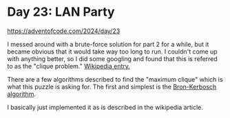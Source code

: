 # Day 23: LAN Party

<https://adventofcode.com/2024/day/23>

I messed around with a brute-force solution for part 2 for a while, but it
became obvious that it would take way too long to run. I couldn't come up
with anything better, so I did some googling and found that this is referred
to as the "clique problem." [Wikipedia
entry.](https://en.wikipedia.org/wiki/Clique_problem)

There are a few algorithms described to find the "maximum clique" which is
what this puzzle is asking for. The first and simplest is the [Bron-Kerbosch
algorithm](https://en.wikipedia.org/wiki/Bron%E2%80%93Kerbosch_algorithm).

I basically just implemented it as is described in the wikipedia article.

